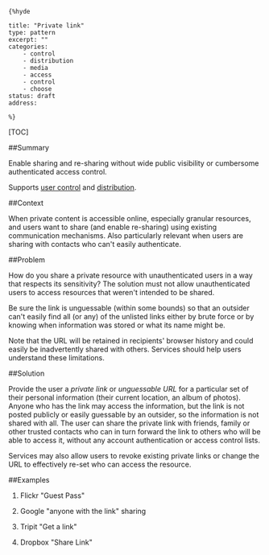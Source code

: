     {%hyde

    title: "Private link"
    type: pattern
    excerpt: ""
    categories: 
        - control
        - distribution
        - media
        - access
        - control
        - choose
    status: draft
    address: 

    %}

[TOC]

<!--###[Also Known As]-->
<!-- All other names the pattern is known by.-->



##Summary
<!-- One short paragraph summarising the pattern.-->



<!--intent-->
Enable sharing and re-sharing without wide public visibility or cumbersome authenticated access control.

Supports [user control](User-control) and [distribution](Distribution).

##Context
<!-- The situations in which the pattern may apply.-->

When private content is accessible online, especially granular resources, and users want to share (and enable re-sharing) using existing communication mechanisms. Also particularly relevant when users are sharing with contacts who can't easily authenticate.

##Problem
<!-- The problem a pattern addresses, including a list of forces describing why a problem might be difficult to solve.-->

How do you share a private resource with unauthenticated users in a way that respects its sensitivity?
The solution must not allow unauthenticated users to access resources that weren't intended to be shared. 

<!--forces/concerns-->
Be sure the link is unguessable (within some bounds) so that an outsider can't easily find all (or any) of the unlisted links either by brute force or by knowing when information was stored or what its name might be.

Note that the URL will be retained in recipients' browser history and could easily be inadvertently shared with others. Services should help users understand these limitations.

##Solution
<!-- A concise description of how the pattern addresses the problem.-->

Provide the user a _private link_ or _unguessable URL_ for a particular set of their personal information (their current location, an album of photos). Anyone who has the link may access the information, but the link is not posted publicly or easily guessable by an outsider, so the information is not shared with all. The user can share the private link with friends, family or other trusted contacts who can in turn forward the link to others who will be able to access it, without any account authentication or access control lists.

Services may also allow users to revoke existing private links or change the URL to effectively re-set who can access the resource.

<!--###[Structure]-->
<!--A detailed specification of the structural aspects of the pattern. A class diagram if applicable.-->



<!--###[Implementation]-->
<!--Guidelines for implementing the pattern; code fragments; suggested PETS; policy fragments.-->



<!--##Consequences-->
<!--The advantages (benefits) and disadvantages (liabilities) of applying the pattern.-->



<!--###[Constraints]-->
<!-- limitations as a consequence of applying the pattern.-->



##Examples
<!--Motivational example to see how the pattern is applied.-->

1. Flickr "Guest Pass"

2. Google "anyone with the link" sharing

3. Tripit "Get a link"

4. Dropbox "Share Link"

<!--###[Known Uses]-->
<!-- Pointers to various applications of the pattern.-->



<!--##See Also-->
<!-- Any pointers to relevant information, not contained in the subfields below.-->



<!--###[Related Patterns]-->
<!-- Supporting and conflicting patterns-->



<!--###[Sources]-->
<!-- References to the original source of the pattern.-->



<!--##General Comments-->
<!-- Separate discussion on the pattern.-->



<!--##Tags-->
<!-- User definable descriptors for additional correlation.-->



